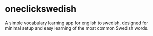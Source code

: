 # oneclickswedish
A simple vocabulary learning app for english to swedish, designed for minimal setup and easy learning of the most common Swedish words. 
